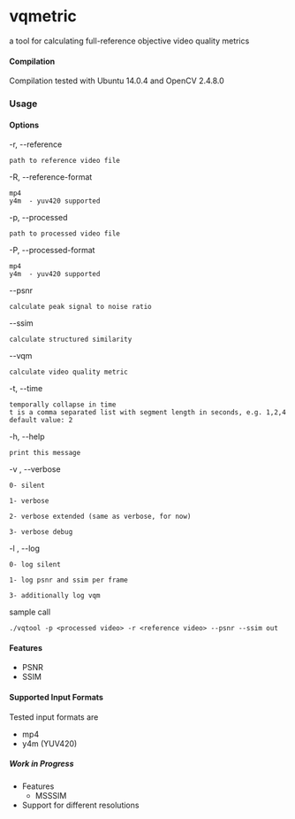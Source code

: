 # vqmetric 

a tool for calculating full-reference objective video quality metrics

#### Compilation

Compilation tested with Ubuntu 14.0.4 and OpenCV 2.4.8.0 

### Usage

#### Options
-r, --reference

	path to reference video file

-R, --reference-format <format>

	mp4
	y4m	 - yuv420 supported

-p, --processed

	path to processed video file

-P, --processed-format <format>

	mp4
	y4m	 - yuv420 supported

--psnr

	calculate peak signal to noise ratio

--ssim

	calculate structured similarity

--vqm 

	calculate video quality metric

-t, --time <t> 
	
	temporally collapse in time
	t is a comma separated list with segment length in seconds, e.g. 1,2,4 
	default value: 2


-h, --help

	print this message

-v <level>, --verbose <level>

	0- silent

	1- verbose

	2- verbose extended (same as verbose, for now) 

	3- verbose debug

-l <level>, --log <level>

	0- log silent

	1- log psnr and ssim per frame

	3- additionally log vqm 

sample call

	./vqtool -p <processed video> -r <reference video> --psnr --ssim out


#### Features

 * PSNR
 * SSIM
 
#### Supported Input Formats

Tested input formats are 
 * mp4
 * y4m (YUV420)
  
##### Work in Progress

 * Features
   * MSSSIM
 * Support for different resolutions
  
 
